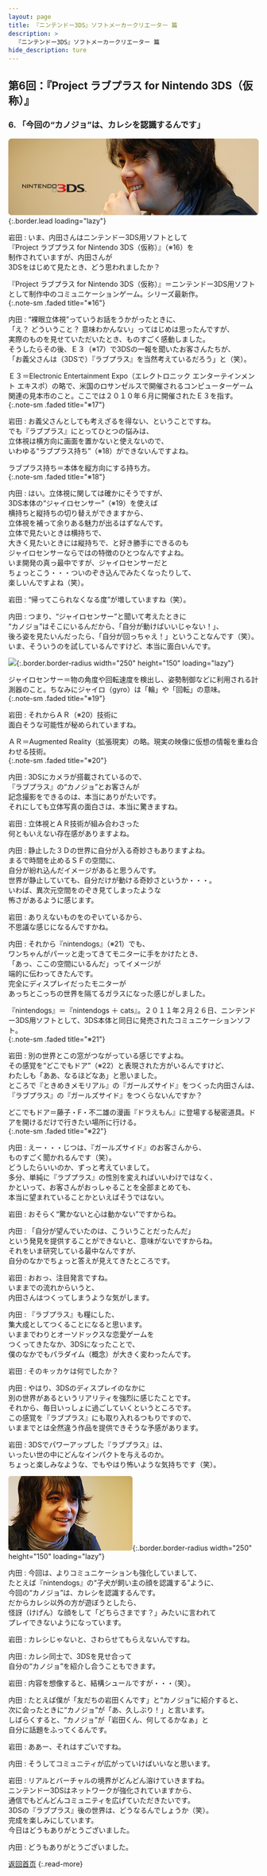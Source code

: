 ```yaml
---
layout: page
title: 『ニンテンドー3DS』ソフトメーカークリエーター 篇
description: >
  『ニンテンドー3DS』ソフトメーカークリエーター 篇
hide_description: ture
---
```


## 第6回：『Project ラブプラス for Nintendo 3DS（仮称）』

### 6. 「今回の“カノジョ”は、カレシを認識するんです」

![](/interviews/jp/3ds/creators/vol1/img/mainvisual6.jpg){:.border.lead loading="lazy"}

岩田
: いま、内田さんはニンテンドー3DS用ソフトとして<br>『Project ラブプラス for Nintendo 3DS（仮称）』（※16）を<br>制作されていますが、内田さんが<br>3DSをはじめて見たとき、どう思われましたか？

『Project ラブプラス for Nintendo 3DS（仮称）』＝ニンテンドー3DS用ソフトとして制作中のコミュニケーションゲーム。シリーズ最新作。              
{:.note-sm .faded title="※16"}

内田
: “裸眼立体視”っていうお話をうかがったときに、<br>「え？ どういうこと？ 意味わかんない」ってはじめは思ったんですが、<br>実際のものを見せていただいたとき、ものすごく感動しました。<br>そうしたらその後、Ｅ３（※17）で3DSの一報を聞いたお客さんたちが、<br>「お義父さんは（3DSで）『ラブプラス』を当然考えているだろう」と（笑）。

Ｅ３＝Electronic Entertainment Expo（エレクトロニック エンターテインメント エキスポ）の略で、米国のロサンゼルスで開催されるコンピューターゲーム関連の見本市のこと。ここでは２０１０年６月に開催されたＥ３を指す。              
{:.note-sm .faded title="※17"}

岩田
: お義父さんとしても考えざるを得ない、ということですね。<br>でも『ラブプラス』にとってひとつの悩みは、<br>立体視は横方向に画面を置かないと使えないので、<br>いわゆる“ラブプラス持ち”（※18）ができないんですよね。

ラブプラス持ち＝本体を縦方向にする持ち方。              
{:.note-sm .faded title="※18"}

内田
: はい。立体視に関しては確かにそうですが、<br>3DS本体の“ジャイロセンサー”（※19）を使えば<br>横持ちと縦持ちの切り替えができますから、<br>立体視を補って余りある魅力が出るはずなんです。<br>立体で見たいときは横持ちで、<br>大きく見たいときには縦持ちで、と好き勝手にできるのも<br>ジャイロセンサーならではの特徴のひとつなんですよね。<br>いま開発の真っ最中ですが、ジャイロセンサーだと<br>ちょっとこう・・・ついのぞき込んでみたくなったりして、<br>楽しいんですよね（笑）。

岩田
: “帰ってこられなくなる度”が増していますね（笑）。

内田
: つまり、“ジャイロセンサー”と聞いて考えたときに<br>“カノジョ”はそこにいるんだから、「自分が動けばいいじゃない！」、<br>後ろ姿を見たいんだったら、「自分が回っちゃえ！」ということなんです（笑）。<br>いま、そういうのを試しているんですけど、本当に面白いんです。

![](/interviews/jp/3ds/creators/vol1/img/photo12.jpg){:.border.border-radius width="250" height="150" loading="lazy"}

ジャイロセンサー＝物の角度や回転速度を検出し、姿勢制御などに利用される計測器のこと。ちなみにジャイロ（gyro）は「輪」や「回転」の意味。              
{:.note-sm .faded title="※19"}

岩田
: それからＡＲ（※20）技術に<br>面白そうな可能性が秘められていますね。

ＡＲ＝Augmented Reality（拡張現実）の略。現実の映像に仮想の情報を重ね合わせる技術。              
{:.note-sm .faded title="※20"}

内田
: 3DSにカメラが搭載されているので、<br>『ラブプラス』の“カノジョ”とお客さんが<br>記念撮影をできるのは、本当にありがたいです。<br>それにしても立体写真の面白さは、本当に驚きますね。

岩田
: 立体視とＡＲ技術が組み合わさった<br>何ともいえない存在感がありますよね。

内田
: 静止した３Ｄの世界に自分が入る奇妙さもありますよね。<br>まるで時間を止めるＳＦの空間に、<br>自分が紛れ込んだイメージがあると思うんです。<br>世界が静止していても、自分だけが動ける奇妙さというか・・・。<br>いわば、異次元空間をのぞき見てしまったような<br>怖さがあるように感じます。

岩田
: ありえないものをのぞいているから、<br>不思議な感じになるんですかね。

内田
: それから『nintendogs』（※21）でも、<br>ワンちゃんがパーッと走ってきてモニターに手をかけたとき、<br>「あっ、ここの空間にいるんだ」ってイメージが<br>端的に伝わってきたんです。<br>完全にディスプレイだったモニターが<br>あっちとこっちの世界を隔てるガラスになった感じがしました。

『nintendogs』＝『nintendogs ＋ cats』。２０１１年２月２６日、ニンテンドー3DS用ソフトとして、3DS本体と同日に発売されたコミュニケーションソフト。              
{:.note-sm .faded title="※21"}

岩田
: 別の世界とこの窓がつながっている感じですよね。<br>その感覚を“どこでもドア”（※22）と表現された方がいるんですけど、<br>わたしも「ああ、なるほどなあ」と思いました。<br>ところで『ときめきメモリアル』の『ガールズサイド』をつくった内田さんは、<br>『ラブプラス』の『ガールズサイド』をつくらないんですか？

どこでもドア＝藤子・F・不二雄の漫画『ドラえもん』に登場する秘密道具。ドアを開けるだけで行きたい場所に行ける。              
{:.note-sm .faded title="※22"}

内田
: えー・・・じつは、『ガールズサイド』のお客さんから、<br>ものすごく聞かれるんです（笑）。<br>どうしたらいいのか、ずっと考えていまして。<br>多分、単純に『ラブプラス』の性別を変えればいいわけではなく、<br>かといって、お客さんがおっしゃることを全部まとめても、<br>本当に望まれていることかといえばそうではない。

岩田
: おそらく“驚かないと心は動かない”ですからね。

内田
: 「自分が望んでいたのは、こういうことだったんだ」<br>という発見を提供することができないと、意味がないですからね。<br>それをいま研究している最中なんですが、<br>自分のなかでちょっと答えが見えてきたところです。

岩田
: おおっ、注目発言ですね。<br>いままでの流れからいうと、<br>内田さんはつくってしまうような気がします。

内田
: 『ラブプラス』も糧にした、<br>集大成としてつくることになると思います。<br>いままでわりとオーソドックスな恋愛ゲームを<br>つくってきたなか、3DSになったことで、<br>僕のなかでもパラダイム（概念）が大きく変わったんです。

岩田
: そのキッカケは何でしたか？

内田
: やはり、3DSのディスプレイのなかに<br>別の世界があるというリアリティを強烈に感じたことです。<br>それから、毎日いっしょに過ごしていくというところです。<br>この感覚を『ラブプラス』にも取り入れるつもりですので、<br>いままでとは全然違う作品を提供できそうな予感があります。

岩田
: 3DSでパワーアップした『ラブプラス』は、<br>いったい世の中にどんなインパクトを与えるのか。<br>ちょっと楽しみなような、でもやはり怖いような気持ちです（笑）。

![](/interviews/jp/3ds/creators/vol1/img/photo13.jpg){:.border.border-radius width="250" height="150" loading="lazy"}

内田
: 今回は、よりコミュニケーションも強化していまして、<br>たとえば『nintendogs』の“子犬が飼い主の顔を認識する”ように、<br>今回の“カノジョ”は、カレシを認識するんです。<br>だからカレシ以外の方が遊ぼうとしたら、<br>怪訝（けげん）な顔をして「どちらさまです？」みたいに言われて<br>プレイできないようになっています。

岩田
: カレシじゃないと、さわらせてもらえないんですね。

内田
: カレシ同士で、3DSを見せ合って<br>自分の“カノジョ”を紹介し合うこともできます。

岩田
: 内容を想像すると、結構シュールですが・・・（笑）。

内田
: たとえば僕が「友だちの岩田くんです」と“カノジョ”に紹介すると、<br>次に会ったときに“カノジョ”が「あ、久しぶり！」と言います。<br>しばらくすると、“カノジョ”が「岩田くん、何してるかなぁ」と<br>自分に話題をふってくるんです。

岩田
: ああー、それはすごいですね。

内田
: そうしてコミュニティが広がっていけばいいなと思います。

岩田
: リアルとバーチャルの境界がどんどん溶けていきますね。<br>ニンテンドー3DSはネットワークが強化されていますから、<br>通信でもどんどんコミュニティを広げていただきたいです。<br>3DSの『ラブプラス』後の世界は、どうなるんでしょうか（笑）。<br>完成を楽しみにしています。<br>今日はどうもありがとうございました。

内田
: どうもありがとうございました。

[返回首页](../../../../../)
{:.read-more}


